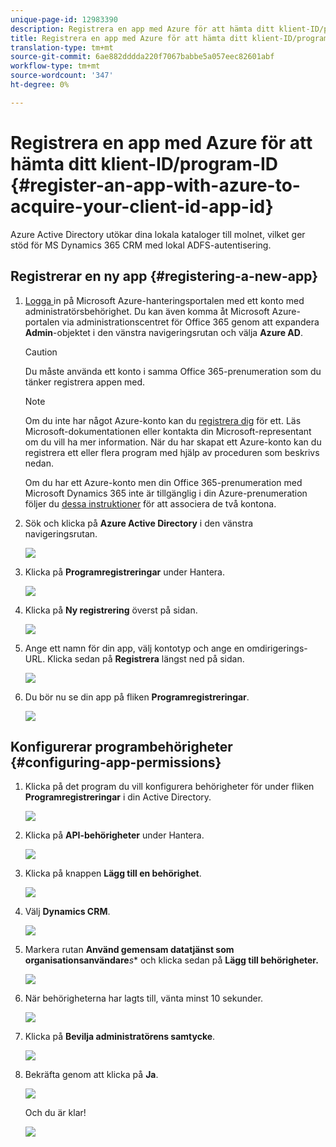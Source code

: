```yaml
---
unique-page-id: 12983390
description: Registrera en app med Azure för att hämta ditt klient-ID/program-ID - Marketo Docs - Produktdokumentation
title: Registrera en app med Azure för att hämta ditt klient-ID/program-ID
translation-type: tm+mt
source-git-commit: 6ae882dddda220f7067babbe5a057eec82601abf
workflow-type: tm+mt
source-wordcount: '347'
ht-degree: 0%

---
```



# Registrera en app med Azure för att hämta ditt klient-ID/program-ID {#register-an-app-with-azure-to-acquire-your-client-id-app-id}

Azure Active Directory utökar dina lokala kataloger till molnet, vilket ger stöd för MS Dynamics 365 CRM med lokal ADFS-autentisering.

## Registrerar en ny app {#registering-a-new-app}

1. [Logga ](https://manage.windowsazure.com/) in på Microsoft Azure-hanteringsportalen med ett konto med administratörsbehörighet. Du kan även komma åt Microsoft Azure-portalen via administrationscentret för Office 365 genom att expandera **Admin**-objektet i den vänstra navigeringsrutan och välja **Azure AD**.

   >[!CAUTION]
   >
   >Du måste använda ett konto i samma Office 365-prenumeration som du tänker registrera appen med.

   >[!NOTE]
   >
   >Om du inte har något Azure-konto kan du [registrera dig](https://azure.microsoft.com/en-us/free/) för ett. Läs Microsoft-dokumentationen eller kontakta din Microsoft-representant om du vill ha mer information. När du har skapat ett Azure-konto kan du registrera ett eller flera program med hjälp av proceduren som beskrivs nedan.
   >
   >
   >Om du har ett Azure-konto men din Office 365-prenumeration med Microsoft Dynamics 365 inte är tillgänglig i din Azure-prenumeration följer du [dessa instruktioner](https://msdn.microsoft.com/office/office365/howto/setup-development-environment#bk_CreateAzureSubscription) för att associera de två kontona.

1. Sök och klicka på **Azure Active Directory** i den vänstra navigeringsrutan.

   ![](assets/two.png)

1. Klicka på **Programregistreringar** under Hantera.

   ![](assets/three.png)

1. Klicka på **Ny registrering** överst på sidan.

   ![](assets/four.png)

1. Ange ett namn för din app, välj kontotyp och ange en omdirigerings-URL. Klicka sedan på **Registrera** längst ned på sidan.

   ![](assets/five.png)

1. Du bör nu se din app på fliken **Programregistreringar**.

   ![](assets/six.png)

## Konfigurerar programbehörigheter {#configuring-app-permissions}

1. Klicka på det program du vill konfigurera behörigheter för under fliken **Programregistreringar** i din Active Directory.

   ![](assets/seven.png)

1. Klicka på **API-behörigheter** under Hantera.

   ![](assets/eight.png)

1. Klicka på knappen **Lägg till en behörighet**.

   ![](assets/nine.png)

1. Välj **Dynamics CRM**.

   ![](assets/ten.png)

1. Markera rutan **Använd gemensam datatjänst som organisationsanvändare***s** och klicka sedan på **Lägg till behörigheter.**

   ![](assets/eleven.png)

1. När behörigheterna har lagts till, vänta minst 10 sekunder.

   ![](assets/twelve.png)

1. Klicka på **Bevilja administratörens samtycke**.

   ![](assets/thirteen.png)

1. Bekräfta genom att klicka på **Ja**.

   ![](assets/fourteen.png)

   Och du är klar!

   ![](assets/fifteen.png)

